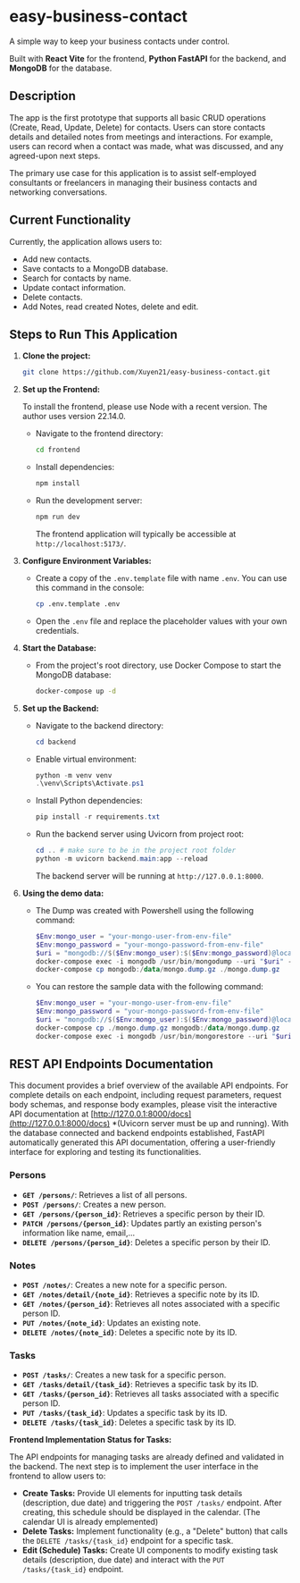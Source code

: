 # easy-business-contact

A simple way to keep your business contacts under control.

Built with **React Vite** for the frontend, **Python FastAPI** for the backend, and **MongoDB** for the database.

## Description

The app is the first prototype that supports all basic CRUD operations (Create, Read, Update, Delete) for contacts. Users can store contacts details and detailed notes from meetings and interactions. For example, users can record when a contact was made, what was discussed, and any agreed-upon next steps.

The primary use case for this application is to assist self-employed consultants or freelancers in managing their business contacts and networking conversations.

## Current Functionality

Currently, the application allows users to:

- Add new contacts.
- Save contacts to a MongoDB database.
- Search for contacts by name.
- Update contact information.
- Delete contacts.
- Add Notes, read created Notes, delete and edit.

## Steps to Run This Application

1.  **Clone the project:**

    ```bash
    git clone https://github.com/Xuyen21/easy-business-contact.git
    ```

2.  **Set up the Frontend:**

    To install the frontend, please use Node with a recent version. The author uses version 22.14.0.

    - Navigate to the frontend directory:
      ```bash
      cd frontend
      ```
    - Install dependencies:
      ```bash
      npm install
      ```
    - Run the development server:
      ```bash
      npm run dev
      ```
      The frontend application will typically be accessible at `http://localhost:5173/`.

3.  **Configure Environment Variables:**

    - Create a copy of the `.env.template` file with name `.env`. You can use this command in the console:

      ```bash
      cp .env.template .env
      ```

    - Open the `.env` file and replace the placeholder values with your own credentials.

4.  **Start the Database:**

    - From the project's root directory, use Docker Compose to start the MongoDB database:
      ```bash
      docker-compose up -d
      ```

5.  **Set up the Backend:**

    - Navigate to the backend directory:
      ```Powershell
      cd backend
      ```
    - Enable virtual environment:
      ```Powershell
      python -m venv venv
      .\venv\Scripts\Activate.ps1
      ```
    - Install Python dependencies:
      ```Powershell
      pip install -r requirements.txt
      ```
    - Run the backend server using Uvicorn from project root:
      ```Powershell
      cd .. # make sure to be in the project root folder
      python -m uvicorn backend.main:app --reload
      ```
      The backend server will be running at `http://127.0.0.1:8000`.

6.  **Using the demo data:**

    - The Dump was created with Powershell using the following command:

      ```Powershell
      $Env:mongo_user = "your-mongo-user-from-env-file"
      $Env:mongo_password = "your-mongo-password-from-env-file"
      $uri = "mongodb://$($Env:mongo_user):$($Env:mongo_password)@localhost:27017/"
      docker-compose exec -i mongodb /usr/bin/mongodump --uri "$uri" --gzip --archive=/data/mongo.dump.gz
      docker-compose cp mongodb:/data/mongo.dump.gz ./mongo.dump.gz
      ```

    - You can restore the sample data with the following command:

      ```Powershell
      $Env:mongo_user = "your-mongo-user-from-env-file"
      $Env:mongo_password = "your-mongo-password-from-env-file"
      $uri = "mongodb://$($Env:mongo_user):$($Env:mongo_password)@localhost:27017/"
      docker-compose cp ./mongo.dump.gz mongodb:/data/mongo.dump.gz
      docker-compose exec -i mongodb /usr/bin/mongorestore --uri "$uri" --gzip --archive=/data/mongo.dump.gz
      ```

## REST API Endpoints Documentation

This document provides a brief overview of the available API endpoints. For complete details on each endpoint, including request parameters, request body schemas, and response body examples, please visit the interactive API documentation at [http://127.0.0.1:8000/docs](http://127.0.0.1:8000/docs) \*(Uvicorn server must be up and running). With the database connected and backend endpoints established, FastAPI automatically generated this API documentation, offering a user-friendly interface for exploring and testing its functionalities.

### Persons

- **`GET /persons/`**: Retrieves a list of all persons.
- **`POST /persons/`**: Creates a new person.
- **`GET /persons/{person_id}`**: Retrieves a specific person by their ID.
- **`PATCH /persons/{person_id}`**: Updates partly an existing person's information like name, email,...
- **`DELETE /persons/{person_id}`**: Deletes a specific person by their ID.

### Notes

- **`POST /notes/`**: Creates a new note for a specific person.
- **`GET /notes/detail/{note_id}`**: Retrieves a specific note by its ID.
- **`GET /notes/{person_id}`**: Retrieves all notes associated with a specific person ID.
- **`PUT /notes/{note_id}`**: Updates an existing note.
- **`DELETE /notes/{note_id}`**: Deletes a specific note by its ID.

### Tasks

- **`POST /tasks/`**: Creates a new task for a specific person.
- **`GET /tasks/detail/{task_id}`**: Retrieves a specific task by its ID.
- **`GET /tasks/{person_id}`**: Retrieves all tasks associated with a specific person ID.
- **`PUT /tasks/{task_id}`**: Updates a specific task by its ID.
- **`DELETE /tasks/{task_id}`**: Deletes a specific task by its ID.

**Frontend Implementation Status for Tasks:**

The API endpoints for managing tasks are already defined and validated in the backend. The next step is to implement the user interface in the frontend to allow users to:

- **Create Tasks:** Provide UI elements for inputting task details (description, due date) and triggering the `POST /tasks/` endpoint. After creating, this schedule should be displayed in the calendar. (The calendar UI is already emplemented)
- **Delete Tasks:** Implement functionality (e.g., a "Delete" button) that calls the `DELETE /tasks/{task_id}` endpoint for a specific task.
- **Edit (Schedule) Tasks:** Create UI components to modify existing task details (description, due date) and interact with the `PUT /tasks/{task_id}` endpoint.
